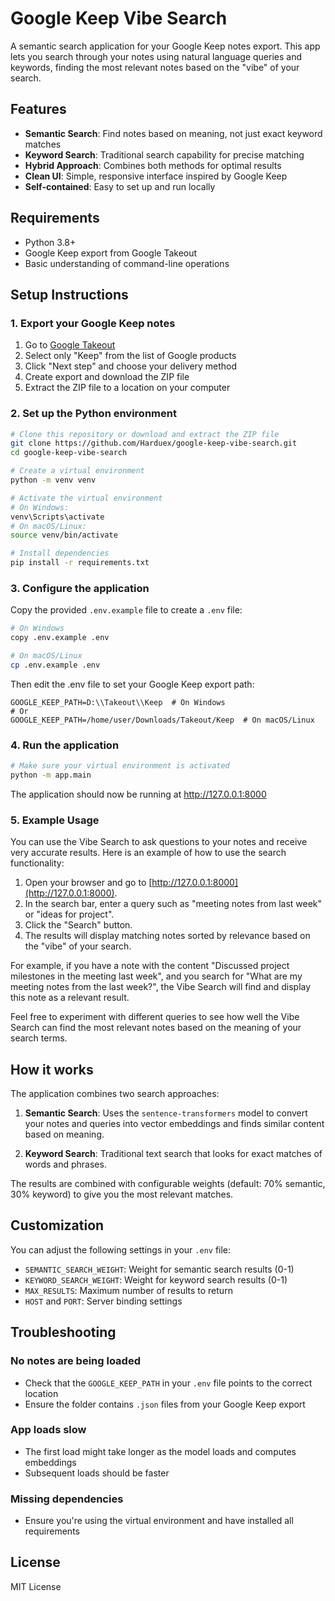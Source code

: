 # Google Keep Vibe Search

A semantic search application for your Google Keep notes export. This app lets you search through your notes using natural language queries and keywords, finding the most relevant notes based on the "vibe" of your search.

## Features

- **Semantic Search**: Find notes based on meaning, not just exact keyword matches
- **Keyword Search**: Traditional search capability for precise matching
- **Hybrid Approach**: Combines both methods for optimal results
- **Clean UI**: Simple, responsive interface inspired by Google Keep
- **Self-contained**: Easy to set up and run locally

## Requirements

- Python 3.8+
- Google Keep export from Google Takeout
- Basic understanding of command-line operations

## Setup Instructions

### 1. Export your Google Keep notes

1. Go to [Google Takeout](https://takeout.google.com/)
2. Select only "Keep" from the list of Google products
3. Click "Next step" and choose your delivery method
4. Create export and download the ZIP file
5. Extract the ZIP file to a location on your computer

### 2. Set up the Python environment

```bash
# Clone this repository or download and extract the ZIP file
git clone https://github.com/Harduex/google-keep-vibe-search.git
cd google-keep-vibe-search

# Create a virtual environment
python -m venv venv

# Activate the virtual environment
# On Windows:
venv\Scripts\activate
# On macOS/Linux:
source venv/bin/activate

# Install dependencies
pip install -r requirements.txt
```

### 3. Configure the application

Copy the provided `.env.example` file to create a `.env` file:

```bash
# On Windows
copy .env.example .env

# On macOS/Linux
cp .env.example .env
```

Then edit the .env file to set your Google Keep export path:

```
GOOGLE_KEEP_PATH=D:\\Takeout\\Keep  # On Windows
# Or
GOOGLE_KEEP_PATH=/home/user/Downloads/Takeout/Keep  # On macOS/Linux
```

### 4. Run the application

```bash
# Make sure your virtual environment is activated
python -m app.main
```

The application should now be running at http://127.0.0.1:8000

### 5. Example Usage

You can use the Vibe Search to ask questions to your notes and receive very accurate results. Here is an example of how to use the search functionality:

1. Open your browser and go to [http://127.0.0.1:8000](http://127.0.0.1:8000).
2. In the search bar, enter a query such as "meeting notes from last week" or "ideas for project".
3. Click the "Search" button.
4. The results will display matching notes sorted by relevance based on the "vibe" of your search.

For example, if you have a note with the content "Discussed project milestones in the meeting last week", and you search for "What are my meeting notes from the last week?", the Vibe Search will find and display this note as a relevant result.

Feel free to experiment with different queries to see how well the Vibe Search can find the most relevant notes based on the meaning of your search terms.

## How it works

The application combines two search approaches:

1. **Semantic Search**: Uses the `sentence-transformers` model to convert your notes and queries into vector embeddings and finds similar content based on meaning.

2. **Keyword Search**: Traditional text search that looks for exact matches of words and phrases.

The results are combined with configurable weights (default: 70% semantic, 30% keyword) to give you the most relevant matches.

## Customization

You can adjust the following settings in your `.env` file:

- `SEMANTIC_SEARCH_WEIGHT`: Weight for semantic search results (0-1)
- `KEYWORD_SEARCH_WEIGHT`: Weight for keyword search results (0-1)
- `MAX_RESULTS`: Maximum number of results to return
- `HOST` and `PORT`: Server binding settings

## Troubleshooting

### No notes are being loaded

- Check that the `GOOGLE_KEEP_PATH` in your `.env` file points to the correct location
- Ensure the folder contains `.json` files from your Google Keep export

### App loads slow

- The first load might take longer as the model loads and computes embeddings
- Subsequent loads should be faster

### Missing dependencies

- Ensure you're using the virtual environment and have installed all requirements

## License

MIT License